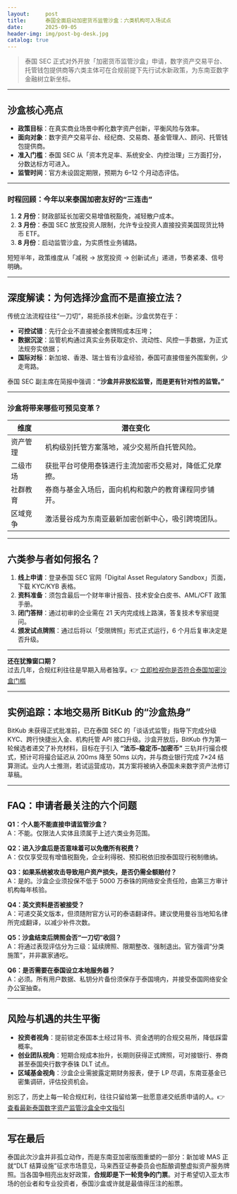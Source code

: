 ```yaml
---
layout:     post
title:      泰国全面启动加密货币监管沙盒：六类机构可入场试点
date:       2025-09-05
header-img: img/post-bg-desk.jpg
catalog: true
---
```


> 泰国 SEC 正式对外开放「加密货币监管沙盒」申请，数字资产交易平台、托管钱包提供商等六类主体可在合规前提下先行试水新政策，为东南亚数字金融树立新坐标。

---

## 沙盒核心亮点

- **政策目标**：在真实商业场景中孵化数字资产创新，平衡风险与效率。
- **面向对象**：数字资产交易平台、经纪商、交易商、基金管理人、顾问、托管钱包提供商。
- **准入门槛**：泰国 SEC 从「资本充足率、系统安全、内控治理」三方面打分，分数达标方可进入。
- **监管时间**：官方未设固定期限，预期为 6–12 个月动态评估。

---

### 时程回顾：今年以来泰国加密友好的“三连击”

1. **2 月份**：财政部延长加密交易增值税豁免，减轻散户成本。
2. **3 月份**：泰国 SEC 放宽投资人限制，允许专业投资人直接投资美国现货比特币 ETF。
3. **8 月份**：启动监管沙盒，为实质性业务铺路。

短短半年，政策维度从「减税 → 放宽投资 → 创新试点」递进，节奏紧凑、信号明确。

---

## 深度解读：为何选择沙盒而不是直接立法？

传统立法流程往往“一刀切”，易扼杀技术创新。沙盒优势在于：

- **可控试错**：先行企业不直接被全套牌照成本压垮；
- **数据沉淀**：监管机构通过真实业务获取定价、流动性、风控一手数据，为正式法规夯实依据；
- **国际对标**：新加坡、香港、瑞士皆有沙盒经验，泰国可直接借鉴外围案例，少走弯路。

泰国 SEC 副主席在简报中强调：**“沙盒并非放松监管，而是更有针对性的监管。”**

---

### 沙盒将带来哪些可预见变革？

| **维度** | **潜在变化**
|---|---|
| 资产管理 | 机构级别托管方案落地，减少交易所自托管风险。 |
| 二级市场 | 获批平台可使用泰铢进行主流加密币交易对，降低汇兑摩擦。 |
| 社群教育 | 券商与基金入场后，面向机构和散户的教育课程同步铺开。 |
| 区域竞争 | 激活曼谷成为东南亚最新加密创新中心，吸引跨境团队。 |

---

## 六类参与者如何报名？

1. **线上申请**：登录泰国 SEC 官网「Digital Asset Regulatory Sandbox」页面，下载 KYC/KYB 表格。
2. **资料准备**：须包含最后一个财年审计报告、技术安全白皮书、AML/CFT 政策手册。
3. **闭门答辩**：通过初审的企业需在 21 天内完成线上路演，答复技术专家组提问。
4. **颁发试点牌照**：通过后将以「受限牌照」形式正式运行，6 个月后复审决定是否升级。

---

**还在犹豫窗口期？**  
过去几年，合规红利往往是早期入局者独享。👉 [立即检视你是否符合泰国加密沙盒门槛](https://okxdog.com/)

---

## 实例追踪：本地交易所 BitKub 的“沙盒热身”

BitKub 未获得正式批准前，已在泰国 SEC 的「谈话式监管」指导下完成分级 KYC、跨行快捷出入金、机构托管 API 接口升级。沙盒开放后，BitKub 作为第一轮候选者递交了补充材料，目标在于引入 **“法币–稳定币–加密币”** 三轨并行撮合模式，预计可将撮合延迟从 200ms 降至 50ms 以内，并与商业银行完成 7×24 结算测试。业内人士推测，若试运营成功，其方案将被纳入泰国未来数字资产法修订草稿。

---

## FAQ：申请者最关注的六个问题

**Q1：个人能不能直接申请监管沙盒？**  
A：不能。仅限法人实体且须属于上述六类业务范围。

**Q2：进入沙盒后是否意味着可以免缴所有税费？**  
A：仅仅享受现有增值税豁免，企业利得税、预扣税依旧按泰国现行税制缴纳。

**Q3：如果系统被攻击导致用户资产损失，是否仍需全额赔付？**  
A：是的。沙盒企业须投保不低于 5000 万泰铢的网络安全责任险，由第三方审计机构每年核验。

**Q4：英文资料是否被接受？**  
A：可递交英文版本，但须随附官方认可的泰语翻译件。建议使用曼谷当地知名律所完成翻译，以减少补件次数。

**Q5：沙盒结束后牌照会否“一刀切”收回？**  
A：将通过表现评估分为三级：延续牌照、限期整改、强制退出。官方强调“分类施策”，并非赢家通吃。

**Q6：是否需要在泰国设立本地服务器？**  
A：必须。所有用户数据、私钥分片备份须保存于泰国境内，并接受泰国网络安全办公室抽查。

---

## 风险与机遇的共生平衡

- **投资者视角**：提前锁定泰国本土经过背书、资金透明的合规交易所，降低踩雷概率。  
- **创业团队视角**：短期合规成本抬升，长期则获得正式牌照，可对接银行、券商甚至泰国央行数字泰铢 DLT 试点。  
- **区域基金视角**：沙盒企业需披露定期财务报表，便于 LP 尽调，东南亚基金已密集调研，评估投资机会。

别忘了，历史上每一轮合规红利，往往只留给第一批愿意递交纸质申请的人。👉 [查看最新泰国数字资产监管沙盒全中文指引](https://okxdog.com/)

---

## 写在最后

泰国此次沙盒并非孤立动作，而是东南亚加密版图重塑的一部分：新加坡 MAS 正就“DLT 结算设施”征求市场意见，马来西亚证券委员会也酝酿调整虚拟资产服务牌照。当各国争相亮出友好政策，**合规即是下一轮竞争的门票**。对于希望切入亚太市场的创业者和专业投资者，泰国沙盒或许就是最值得压注的船票。